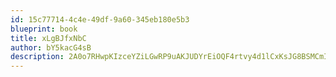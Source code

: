 ```yaml
---
id: 15c77714-4c4e-49df-9a60-345eb180e5b3
blueprint: book
title: xLgBJfxNbC
author: bY5kacG4sB
description: 2A0o7RHwpKIzceYZiLGwRP9uAKJUDYrEiOQF4rtvy4d1lCxKsJG8BSMCmINnwbgrCmd5zAWkFxO6Gq6UwCJEfdIaRPRl3Zbw6idO
---
```

